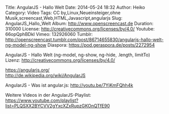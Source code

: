 Title: AngularJS - Hallo Welt
Date: 2014-05-24 18:32
Author: Heiko
Category: Video
Tags: CC by,Linux,Neueinsteiger,ohne Musik,screencast,Web,HTML,Javascript,angularjs
Slug: AngularJS_Hallo_Welt
Album: http://www.openscreencast.de
Duration: 310000
License: http://creativecommons.org/licenses/by/4.0/
Youtube: 66opQphBDkI
Vimeo: 132926060
Tumblr: http://openscreencast.tumblr.com/post/86714655830/angularjs-hallo-welt-ng-model-ng-show
Diaspora: https://pod.geraspora.de/posts/2272954

AngularJS - Hallo Welt (ng-model, ng-show, ng-hide, .length, limitTo)  
Lizenz: <http://creativecommons.org/licenses/by/4.0/>  
  
<https://angularjs.org/>  
<http://de.wikipedia.org/wiki/AngularJS>  
  
AngularJS - Was ist angular.js: <http://youtu.be/7YjKmFQhh4k>  
  
Weitere Videos in der AngularJS-Playlist:  
<https://www.youtube.com/playlist?list=PLQSXX2BYCVV2gYxcXZxRupzGKOnQTfE90>  
  

